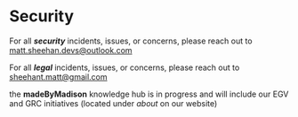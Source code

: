 # Security

For all **_security_** incidents, issues, or concerns, please reach out to matt.sheehan.devs@outlook.com

For all **_legal_** incidents, issues, or concerns, please reach out to sheehant.matt@gmail.com

the **madeByMadison** knowledge hub is in progress and will include our EGV and GRC initiatives (located under _about_ on our website)
